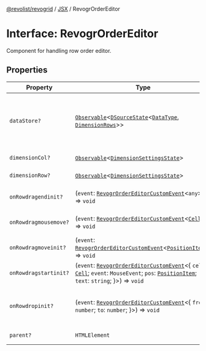 [@revolist/revogrid](README.md) / [JSX](Namespace.JSX.md) / RevogrOrderEditor

# Interface: RevogrOrderEditor

Component for handling row order editor.

## Properties

| Property | Type | Description | Defined in |
| ------ | ------ | ------ | ------ |
| `dataStore?` | [`Observable`](TypeAlias.Observable.md)\<[`DSourceState`](TypeAlias.DSourceState.md)\<[`DataType`](TypeAlias.DataType.md), [`DimensionRows`](TypeAlias.DimensionRows.md)\>\> | Static stores, not expected to change during component lifetime | [src/components.d.ts:1843](https://github.com/revolist/revogrid/blob/684eab34b16e993178d736466d35507eda9850cd/src/components.d.ts#L1843) |
| `dimensionCol?` | [`Observable`](TypeAlias.Observable.md)\<[`DimensionSettingsState`](Interface.DimensionSettingsState.md)\> | Dimension settings X | [src/components.d.ts:1847](https://github.com/revolist/revogrid/blob/684eab34b16e993178d736466d35507eda9850cd/src/components.d.ts#L1847) |
| `dimensionRow?` | [`Observable`](TypeAlias.Observable.md)\<[`DimensionSettingsState`](Interface.DimensionSettingsState.md)\> | Dimension settings Y | [src/components.d.ts:1851](https://github.com/revolist/revogrid/blob/684eab34b16e993178d736466d35507eda9850cd/src/components.d.ts#L1851) |
| `onRowdragendinit?` | (`event`: [`RevogrOrderEditorCustomEvent`](Interface.RevogrOrderEditorCustomEvent.md)\<`any`\>) => `void` | Row drag ended started | [src/components.d.ts:1855](https://github.com/revolist/revogrid/blob/684eab34b16e993178d736466d35507eda9850cd/src/components.d.ts#L1855) |
| `onRowdragmousemove?` | (`event`: [`RevogrOrderEditorCustomEvent`](Interface.RevogrOrderEditorCustomEvent.md)\<[`Cell`](Interface.Cell.md)\>) => `void` | Row mouse move started | [src/components.d.ts:1859](https://github.com/revolist/revogrid/blob/684eab34b16e993178d736466d35507eda9850cd/src/components.d.ts#L1859) |
| `onRowdragmoveinit?` | (`event`: [`RevogrOrderEditorCustomEvent`](Interface.RevogrOrderEditorCustomEvent.md)\<[`PositionItem`](Interface.PositionItem.md)\>) => `void` | Row move started | [src/components.d.ts:1863](https://github.com/revolist/revogrid/blob/684eab34b16e993178d736466d35507eda9850cd/src/components.d.ts#L1863) |
| `onRowdragstartinit?` | (`event`: [`RevogrOrderEditorCustomEvent`](Interface.RevogrOrderEditorCustomEvent.md)\<\{ `cell`: [`Cell`](Interface.Cell.md); `event`: `MouseEvent`; `pos`: [`PositionItem`](Interface.PositionItem.md); `text`: `string`; \}\>) => `void` | Row drag started | [src/components.d.ts:1867](https://github.com/revolist/revogrid/blob/684eab34b16e993178d736466d35507eda9850cd/src/components.d.ts#L1867) |
| `onRowdropinit?` | (`event`: [`RevogrOrderEditorCustomEvent`](Interface.RevogrOrderEditorCustomEvent.md)\<\{ `from`: `number`; `to`: `number`; \}\>) => `void` | Row dragged, new range ready to be applied | [src/components.d.ts:1876](https://github.com/revolist/revogrid/blob/684eab34b16e993178d736466d35507eda9850cd/src/components.d.ts#L1876) |
| `parent?` | `HTMLElement` | Parent element | [src/components.d.ts:1883](https://github.com/revolist/revogrid/blob/684eab34b16e993178d736466d35507eda9850cd/src/components.d.ts#L1883) |
